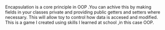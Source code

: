 Encapsulation is a core principle in OOP .You can achive this by making fields in your classes private and providing public getters and setters where necessary.
This will allow toy to control how data is accesed and modified.
This is a game I created using skills I learned at school ,in this case OOP.
